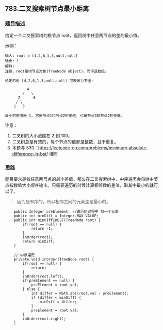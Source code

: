 ## 783.二叉搜索树节点最小距离

### 题目描述
给定一个二叉搜索树的根节点 root，返回树中任意两节点的差的最小值。

示例：
```
输入: root = [4,2,6,1,3,null,null]
输出: 1
解释:
注意，root是树节点对象(TreeNode object)，而不是数组。

给定的树 [4,2,6,1,3,null,null] 可表示为下图:

          4
        /   \
      2      6
     / \    
    1   3  

最小的差值是 1, 它是节点1和节点2的差值, 也是节点3和节点2的差值。
```

注意：

1. 二叉树的大小范围在 2 到 100。
2. 二叉树总是有效的，每个节点的值都是整数，且不重复。
3. 本题与 530：https://leetcode-cn.com/problems/minimum-absolute-difference-in-bst/ 相同


### 思路
题目要求是找任意两节点的最小差值，那么在二叉搜索树中，中序遍历会将树中节点按数值大小顺序输出。只需要遍历的时候计算相邻数的差值，取其中最小的就可以了。
> 因为是有序的，所以相邻之间的元素差是最小的。
```   
    public Integer preElement; //遍历的过程中 前一个元素
    public int minDiff = Integer.MAX_VALUE;
    public int minDiffInBST(TreeNode root) {
        if(root == null) {
            return -1;
        }
        inOrder(root);
        return minDiff;
    }

    // 中序遍历
    private void inOrder(TreeNode root) {
        if(root == null) {
            return;
        }
        inOrder(root.left);
        if(preElement == null) {
            preElement = root.val;
        } else {
            int differ = Math.abs(root.val - preElement);
            if (differ < minDiff) {
                minDiff = differ;
            }
            preElement = root.val;
        }
        inOrder(root.right);
    }
```

